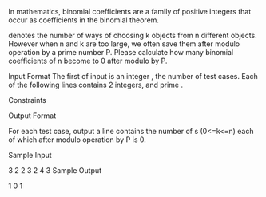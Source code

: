 In mathematics, binomial coefficients are a family of positive integers that occur as coefficients in the binomial theorem.  

denotes the number of ways of choosing k objects from n different objects.
However when n and k are too large, we often save them after modulo operation by a prime number P. Please calculate how many binomial coefficients of n become to 0 after modulo by P.

Input Format
The first of input is an integer , the number of test cases.
Each of the following  lines contains 2 integers,  and prime .

Constraints



Output Format

For each test case, output a line contains the number of   s (0<=k<=n)  each of which after modulo operation by P is 0.

Sample Input

3
2 2
3 2
4 3
Sample Output

1
0
1
